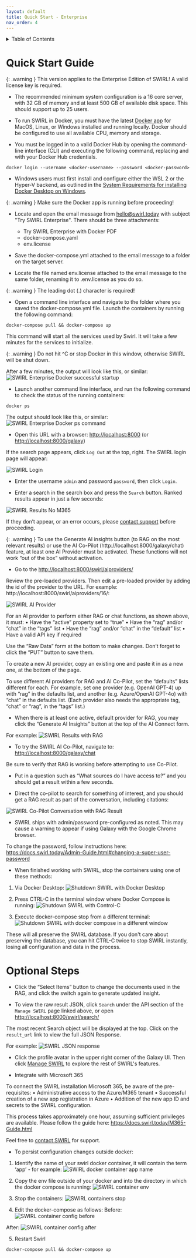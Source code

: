 ```yaml
---
layout: default
title: Quick Start - Enterprise
nav_order: 4
---
```

<details markdown="block">
  <summary>
    Table of Contents
  </summary>
  {: .text-delta }
- TOC
{:toc}
</details>

# Quick Start Guide

{: .warning }
This version applies to the Enterprise Edition of SWIRL! A valid license key is required.

* The recommended minimum system configuration is a 16 core server, with 32 GB of memory and at least 500 GB of available disk space. This should support up to 25 users. 

* To run SWIRL in Docker, you must have the latest [Docker app](https://docs.docker.com/get-docker/) for MacOS, Linux, or Windows installed and running locally. Docker should be configured to use all available CPU, memory and storage.  

* You must be logged in to a valid Docker Hub by opening the command-line interface (CLI) and executing the following command, replacing <docker-username> and <docker-password> with your Docker Hub credentials.

``` shell
docker login --username <docker-username> --password <docker-password>
```

* Windows users must first install and configure either the WSL 2 or the Hyper-V backend, as outlined in the  [System Requirements for installing Docker Desktop on Windows](https://docs.docker.com/desktop/install/windows-install/#system-requirements).

{: .warning }
Make sure the Docker app is running before proceeding!

* Locate and open the email message from hello@swirl.today with subject "Try SWIRL Enterprise".
There should be three attachments: 

  * Try SWIRL Enterprise with Docker PDF
  * docker-compose.yaml
  * env.license 

* Save the docker-compose.yml attached to the email message to a folder on the target server. 

* Locate the file named env.license attached to the email message to the same folder, renaming it to .env.license as you do so. 

{: .warning }
The leading dot (.) character is required!

* Open a command line interface and navigate to the folder where you saved the docker-compose.yml file. Launch the containers by running the following command:

```
docker-compose pull && docker-compose up
```

This command will start all the services used by Swirl. It will take a few minutes for the services to initialize.
  
{: .warning }
Do not hit ^C or stop Docker in this window, otherwise SWIRL will be shut down.

After a few minutes, the output will look like this, or similar:
![SWIRL Enterprise Docker successful startup](images/swirl_enterprise_docker_started.png)

* Launch another command line interface, and run the following command to check the status of the running containers:

```
docker ps
```

The output should look like this, or similar:
![SWIRL Enterprise Docker ps command](images/swirl_docker_ps.png)

* Open this URL with a browser: <http://localhost:8000> (or <http://localhost:8000/galaxy>)

If the search page appears, click `Log Out` at the top, right. The SWIRL login page will appear:

![SWIRL Login](images/swirl_login-galaxy_dark.png)

* Enter the username `admin` and password `password`, then click `Login`.

* Enter a search in the search box and press the `Search` button. Ranked results appear in just a few seconds:

![SWIRL Results No M365](images/swirl_results_no_m365-galaxy_dark.png)

If they don’t appear, or an error occurs, please [contact support](TBD) before proceeding.

{: .warning }
To use the Generate AI insights button (to RAG on the most relevant results) or use the AI Co-Pilot (http://localhost:8000/galaxy/chat) feature, at least one AI Provider must be activated. 
These functions will not work “out of the box” without activation.

* Go to the [http://localhost:8000/swirl/aiproviders/](http://localhost:8000/swirl/aiproviders/)

Review the pre-loaded providers. Then edit a pre-loaded provider by adding the id of the provider to the URL. For example: http://localhost:8000/swirl/aiproviders/16/: 

![SWIRL AI Provider](images/swirl_aip_1.png)

For an AI provider to perform either RAG or chat functions, as shown above, it must:
•	Have the “active” property set to “true”
•	Have the “rag” and/or “chat” in the “tags” list
•	Have the “rag” and/or “chat” in the “default” list 
•	Have a valid API key if required

Use the “Raw Data” form at the bottom to make changes. Don’t forget to click the “PUT” button to save them.

To create a new AI provider, copy an existing one and paste it in as a new one, at the bottom of the page. 

To use different AI providers for RAG and AI Co-Pilot, set the “defaults” lists different for each. For example, set one provider (e.g. OpenAI GPT-4) up with “rag” in the defaults list, and another (e.g. Azure/OpenAI GPT-4o) with “chat” in the defaults list. (Each provider also needs the appropriate tag, “chat” or “rag”, in the “tags” list.)

* When there is at least one active, default provider for RAG, you may click the “Generate AI Insights” button at the top of the AI Connect form. 

For example:
![SWIRL Results with RAG](images/swirl_rag_pulmonary_1.png)

* To try the SWIRL AI Co-Pilot, navigate to: [http://localhost:8000/galaxy/chat](http://localhost:8000/galaxy/chat)

Be sure to verify that RAG is working before attempting to use Co-Pilot.

* Put in a question such as “What sources do I have access to?” and you should get a result within a few seconds. 

* Direct the co-pilot to search for something of interest, and you should get a RAG result as part of the conversation, including citations:

![SWIRL Co-Pilot Conversation with RAG Result](images/swirl_copilot_chat_rag.png)
 
* SWIRL ships with admin/password pre-configured as noted. This may cause a warning to appear if using Galaxy with the Google Chrome browser.  

To change the password, follow instructions here: https://docs.swirl.today/Admin-Guide.html#changing-a-super-user-password 

* When finished working with SWIRL, stop the containers using one of these methods:

1.	Via Docker Desktop: 
![Shutdown SWIRL with Docker Desktop](images/shutdown_docker.png)

2.	Press CTRL-C in the terminal window where Docker Compose is running:
![Shutdown SWIRL with Control-C](images/shutdown_ctl_c.png)

3. Execute docker-compose stop from a different terminal:
![Shutdown SWIRL with docker compose in a different window](images/shutdown_compose.png)

 These will all preserve the SWIRL database. If you don't care about preserving the database, you can hit CTRL-C twice to stop SWIRL instantly, losing all configuration and data in the process.

# Optional Steps

* Click the “Select Items” button to change the documents used in the RAG, and click the switch again to generate updated insight.

* To view the raw result JSON, click `Search` under the API section of the `Manage SWIRL` page linked above, or open <http://localhost:8000/swirl/search/>

The most recent Search object will be displayed at the top. Click on the `result_url` link to view the full JSON Response. 

For example:
![SWIRL JSON response](images/swirl_results_mixed_1.png)

* Click the profile avatar in the upper right corner of the Galaxy UI. Then click [Manage SWIRL](http://localhost:8000/swirl/) to explore the rest of SWIRL's features.

* Integrate with Microsoft 365

To connect the SWIRL installation Microsoft 365, be aware of the pre-requisites:
•	Administrative access to the Azure/M365 tenant 
•	Successful creation of a new app registration in Azure
•	Addition of the new app ID and secrets to the SWIRL configuration.

This process takes approximately one hour, assuming sufficient privileges are available. Please follow the guide here: https://docs.swirl.today/M365-Guide.html 

Feel free to [contact SWIRL](TBD) for support.
 
*  To persist configuration changes outside docker: 

1.	Identify the name of your swirl docker container, it will contain the term ‘app’ - for example:
![SWIRL docker container app name](images/persist_1.png)

2.	Copy the env file outside of your docker and into the directory in which the docker compose is running:
![SWIRL container env](images/persist_env1.png)
 
3.	Stop the containers:
![SWIRL containers stop](images/persist_stop.png)
 
4.	Edit the docker-compose as follows:
Before:
![SWIRL container config before](images/persist_before.png)
 
After: 
![SWIRL container config after](images/persist_after.png)

5. Restart Swirl 

```
docker-compose pull && docker-compose up
```